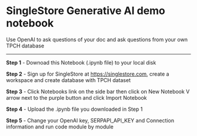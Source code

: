 # SingleStore Generative AI demo notebook

Use OpenAI to ask questions of your doc and ask questions from your own TPCH database

-----------

**Step 1** - Downoad this Notebook (.ipynb file) to your local disk

**Step 2** - Sign up for SingleStore at https://singlestore.com, create a workspace and create database with TPCH dataset

**Step 3** - Click Notebooks link on the side bar then click on New Notebook V arrow next to the purple button and click Import Notebook

**Step 4** - Upload the .ipynb file you downloaded in Step 1

**Step 5** - Change your OpenAI key, SERPAPI_API_KEY and Connection information and run code module by module

